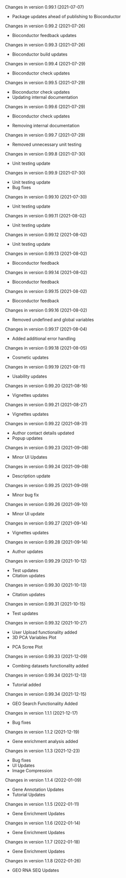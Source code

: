 Changes in version 0.99.1 (2021-07-07)
+ Package updates ahead of publishing to Bioconductor

Changes in version 0.99.2 (2021-07-26)
+ Bioconductor feedback updates

Changes in version 0.99.3 (2021-07-26)
+ Bioconductor build updates

Changes in version 0.99.4 (2021-07-29)
+ Bioconductor check updates

Changes in version 0.99.5 (2021-07-29)
+ Bioconductor check updates
+ Updating internal documentation

Changes in version 0.99.6 (2021-07-29)
+ Bioconductor check updates
- Removing internal documentation

Changes in version 0.99.7 (2021-07-29)
- Removed unnecessary unit testing

Changes in version 0.99.8 (2021-07-30)
+ Unit testing update

Changes in version 0.99.9 (2021-07-30)
+ Unit testing update
+ Bug fixes

Changes in version 0.99.10 (2021-07-30)
+ Unit testing update

Changes in version 0.99.11 (2021-08-02)
+ Unit testing update

Changes in version 0.99.12 (2021-08-02)
+ Unit testing update

Changes in version 0.99.13 (2021-08-02)
+ Bioconductor feedback

Changes in version 0.99.14 (2021-08-02)
+ Bioconductor feedback

Changes in version 0.99.15 (2021-08-02)
+ Bioconductor feedback

Changes in version 0.99.16 (2021-08-02)
- Removed undefined and global variables 

Changes in version 0.99.17 (2021-08-04)
+ Added additional error handling 

Changes in version 0.99.18 (2021-08-05)
+ Cosmetic updates

Changes in version 0.99.19 (2021-08-11)
+ Usability updates

Changes in version 0.99.20 (2021-08-16)
+ Vignettes updates

Changes in version 0.99.21 (2021-08-27)
+ Vignettes updates

Changes in version 0.99.22 (2021-08-31)
+ Author contact details updated 
+ Popup updates

Changes in version 0.99.23 (2021-09-08)
+ Minor UI Updates

Changes in version 0.99.24 (2021-09-08)
+ Description update

Changes in version 0.99.25 (2021-09-09)
+ Minor bug fix

Changes in version 0.99.26 (2021-09-10)
+ Minor UI update

Changes in version 0.99.27 (2021-09-14)
+ Vignettes updates

Changes in version 0.99.28 (2021-09-14)
+ Author updates

Changes in version 0.99.29 (2021-10-12)
+ Test updates
+ Citation updates

Changes in version 0.99.30 (2021-10-13)
+ Citation updates

Changes in version 0.99.31 (2021-10-15)
+ Test updates

Changes in version 0.99.32 (2021-10-27)
+ User Upload functionality added
+ 3D PCA Variables Plot
- PCA Scree Plot

Changes in version 0.99.33 (2021-12-09)
+ Combing datasets functionality added

Changes in version 0.99.34 (2021-12-13)
+ Tutorial added

Changes in version 0.99.34 (2021-12-15)
+ GEO Search Functionality Added

Changes in version 1.1.1 (2021-12-17)
+ Bug fixes

Changes in version 1.1.2 (2021-12-19)
+ Gene enrichment analysis added

Changes in version 1.1.3 (2021-12-23)
+ Bug fixes
+ UI Updates
+ Image Compression

Changes in version 1.1.4 (2022-01-09)
+ Gene Annotation Updates
+ Tutorial Updates

Changes in version 1.1.5 (2022-01-11)
+ Gene Enrichment Updates

Changes in version 1.1.6 (2022-01-14)
+ Gene Enrichment Updates

Changes in version 1.1.7 (2022-01-18)
+ Gene Enrichment Updates

Changes in version 1.1.8 (2022-01-26)
+ GEO RNA SEQ Updates
